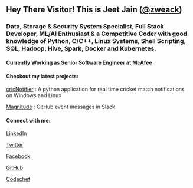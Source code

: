 ## Hey There Visitor! This is Jeet Jain ([@zweack](https://www.google.com/search?sxsrf=ALeKk02z2ZtioeFuHTYGXJIi-kgw7xcjYg:1616349264922&q=zweack&nfpr=1&sa=X&ved=2ahUKEwiG3JKe-sHvAhUxzzgGHTeBBAkQvgUoAXoECAwQMQ&biw=1366&bih=634))

### Data, Storage & Security System Specialist, Full Stack Developer, ML/AI Enthusiast & a Competitive Coder with good knowledge of Python, C/C++, Linux Systems, Shell Scripting, SQL, Hadoop, Hive, Spark, Docker and Kubernetes.

#### Currently Working as Senior Software Engineer at [McAfee](https://www.mcafee.com/en-in/index.html)

#### Checkout my latest projects:

[cricNotifier](https://github.com/zweack/cricNotifier) : A python application for real time cricket match notifications on Windows and Linux

[Magnitude](https://github.com/zweack/Magnitude) : GitHub event messages in Slack

#### Connect with me:

[LinkedIn](https://www.linkedin.com/in/jeetjain8/)

[Twitter](https://twitter.com/hereisjeet)

[Facebook](https://www.facebook.com/zweack)

[GitHub](https://github.com/zweack)

[Codechef](https://www.codechef.com/users/zweack)


